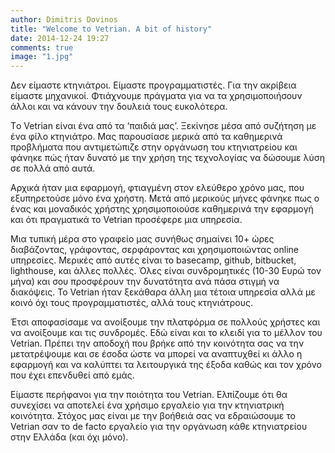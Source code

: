 ```yaml
---
author: Dimitris Dovinos
title: "Welcome to Vetrian. A bit of history"
date: 2014-12-24 19:27
comments: true
image: "1.jpg"
---
```


Δεν είμαστε κτηνιάτροι. Είμαστε προγραμματιστές. Για την ακρίβεια είμαστε μηχανικοί. Φτιάχνουμε πράγματα για να τα χρησιμοποιήσουν άλλοι και να κάνουν την δουλειά τους ευκολότερα.

Τo Vetrian είναι ένα από τα ‘παιδιά μας’. Ξεκίνησε μέσα από συζήτηση με ένα φίλο κτηνιάτρο. Μας παρουσίασε μερικά από τα καθημερινά προβλήματα που αντιμετώπιζε στην οργάνωση του κτηνιατρείου και φάνηκε πώς ήταν δυνατό με την χρήση της τεχνολογίας να δώσουμε λύση σε πολλά από αυτά.

Αρχικά ήταν μια εφαρμογή, φτιαγμένη στον ελεύθερο χρόνο μας, που εξυπηρετούσε μόνο ένα χρήστη. Μετά από μερικούς μήνες φάνηκε πως ο ένας και μοναδικός χρήστης χρησιμοποιούσε καθημερινά την εφαρμογή και ότι πραγματικά το Vetrian προσέφερε μια υπηρεσία.

Μια τυπική μέρα στο γραφείο μας συνήθως σημαίνει 10+ ώρες διαβάζοντας, γράφοντας, σερφάροντας και χρησιμοποιώντας online υπηρεσίες. Μερικές από αυτές είναι το basecamp, github, bitbucket, lighthouse, και άλλες πολλές. Όλες είναι συνδρομητικές (10-30 Ευρώ τον μήνα) και σου προσφέρουν την δυνατότητα ανά πάσα στιγμή να διακόψεις. Το Vetrian ήταν ξεκάθαρα άλλη μια τέτοια υπηρεσία αλλά με κοινό όχι τους προγραμματιστές, αλλά τους κτηνιάτρους.

Έτσι αποφασίσαμε να ανοίξουμε την πλατφόρμα σε πολλούς χρήστες και να ανοίξουμε και τις συνδρομές.  Εδώ είναι και το κλειδί για το μέλλον του Vetrian. Πρέπει την αποδοχή που βρήκε από την κοινότητα σας να την μετατρέψουμε και σε έσοδα ώστε να μπορεί να αναπτυχθεί κι άλλο η εφαρμογή και να καλύπτει τα λειτουργικά της έξοδα καθώς και τον χρόνο που έχει επενδυθεί από εμάς.

Είμαστε περήφανοι για την ποιότητα του Vetrian. Ελπίζουμε ότι θα συνεχίσει να αποτελεί ένα χρήσιμο εργαλείο για την κτηνιατρική κοινότητα. Στόχος μας είναι με την βοήθειά σας να εδραιώσουμε το Vetrian σαν το de facto εργαλείο για την οργάνωση κάθε κτηνιατρείου στην Ελλάδα (και όχι μόνο).
